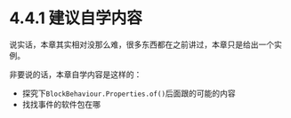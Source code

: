# 4.4.1 建议自学内容

说实话，本章其实相对没那么难，很多东西都在之前讲过，本章只是给出一个实例。

非要说的话，本章自学内容是这样的：

- 探究下`BlockBehaviour.Properties.of()`后面跟的可能的内容
- 找找事件的软件包在哪